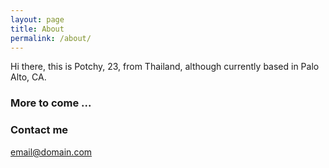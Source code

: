 ```yaml
---
layout: page
title: About
permalink: /about/
---
```


Hi there, this is Potchy, 23, from Thailand, although currently based in Palo Alto, CA.

### More to come ...

### Contact me

[email@domain.com](mailto:email@domain.com)